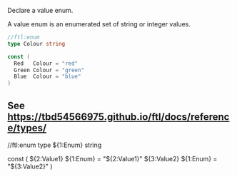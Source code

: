 Declare a value enum.

A value enum is an enumerated set of string or integer values.

```go
//ftl:enum
type Colour string

const (
  Red   Colour = "red"
  Green Colour = "green"
  Blue  Colour = "blue"
)
```

See https://tbd54566975.github.io/ftl/docs/reference/types/
---

//ftl:enum
type ${1:Enum} string

const (
	${2:Value1} ${1:Enum} = "${2:Value1}"
	${3:Value2} ${1:Enum} = "${3:Value2}"
)
